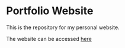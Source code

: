 # Portfolio Website

This is the repository for my personal website.

The website can be accessed [here](https://shivamkhattar.com)
